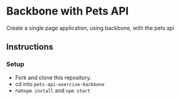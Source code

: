 # Backbone with Pets API

Create a single page application, using backbone, with the pets api

## Instructions

### Setup
- Fork and clone this repository.
- cd into `pets-api-exercise-backbone`
- run`npm install` and `npm start`

###

